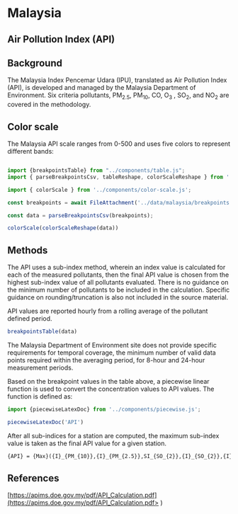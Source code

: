 # Malaysia

## Air Pollution Index (API)

## Background

The Malaysia Index Pencemar Udara (IPU), translated as Air Pollution Index (API), is developed and managed by the Malaysia Department of Environment. Six criteria pollutants, PM<sub>2.5</sub>, PM<sub>10</sub>, CO, O<sub>3</sub> , SO<sub>2</sub>, and NO<sub>2</sub> are covered in the methodology.

## Color scale

The Malaysia API scale ranges from 0-500 and uses five colors to represent different bands:

```js

import {breakpointsTable} from "../components/table.js";
import { parseBreakpointsCsv, tableReshape, colorScaleReshape } from '../utils/utils.js';

```

```js
import { colorScale } from '../components/color-scale.js';
```

```js
const breakpoints = await FileAttachment('../data/malaysia/breakpoints.csv').text();

const data = parseBreakpointsCsv(breakpoints);
```

```js
colorScale(colorScaleReshape(data))
```

## Methods

The API uses a sub-index method, wherein an index value is calculated for each of the measured pollutants, then the final API value is chosen from the highest sub-index value of all pollutants evaluated. There is no guidance on the minimum number of pollutants to be included in the calculation. Specific guidance on rounding/truncation is also not included in the source material.

API values are reported hourly from a rolling average of the pollutant defined period.

```js
breakpointsTable(data)
```

The Malaysia Department of Environment site does not provide specific requirements for temporal coverage, the minimum number of valid data points required within the averaging period, for 8-hour and 24-hour measurement periods.

Based on the breakpoint values in the table above, a piecewise linear function is used to convert the concentration values to API values. The function is defined as:

```js
import {piecewiseLatexDoc} from '../components/piecewise.js';
```

```js
piecewiseLatexDoc('API')
```

After all sub-indices for a station are computed, the maximum sub-index value is taken as the final API value for a given station.

```tex  
{API} = {Max}({I}_{PM_{10}},{I}_{PM_{2.5}},SI_{SO_{2}},{I}_{SO_{2}},{I}_{O_{3}},{I}_{CO})
```

## References

[https://apims.doe.gov.my/pdf/API_Calculation.pdf](https://apims.doe.gov.my/pdf/API_Calculation.pdf> 
)  

